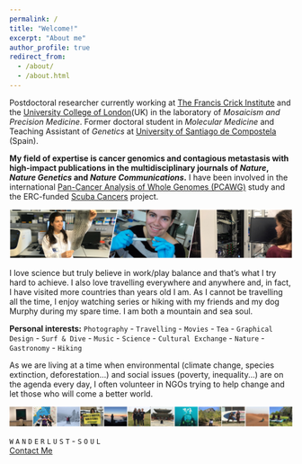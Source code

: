 ```yaml
---
permalink: /
title: "Welcome!"
excerpt: "About me"
author_profile: true
redirect_from: 
  - /about/
  - /about.html
---
```


Postdoctoral researcher currently working at [The Francis Crick Institute](https://www.crick.ac.uk/) and the [University College of London](https://www.ucl.ac.uk/)(UK) in the laboratory of _Mosaicism and Precision Medicine_. Former doctoral student in _Molecular Medicine_ and Teaching Assistant of _Genetics_ at [University of Santiago de Compostela](https://www.usc.es/gl) (Spain).  

**My field of expertise is cancer genomics and contagious metastasis with high-impact publications in the multidisciplinary journals of _Nature_, _Nature Genetics_ and _Nature Communications_.** I have been involved in the international [Pan-Cancer Analysis of Whole Genomes (PCAWG)](https://dcc.icgc.org/pcawg) study and the ERC-funded [Scuba Cancers](http://www.scubacancers.org/) project.

<img src='/images/TiraFotos_cientifica-col_AliciaLBruzos.png'>  

I love science but truly believe in work/play balance and that’s what I try hard to achieve. I also love travelling everywhere and anywhere and, in fact, I have visited more countries than years old I am. As I cannot be travelling all the time, I enjoy watching series or hiking with my friends and my dog Murphy during my spare time. I am both a mountain and sea soul.  

**Personal interests:** `Photography` - `Travelling` - `Movies` - `Tea` - `Graphical Design` - `Surf & Dive` - `Music` - `Science` - `Cultural Exchange` - `Nature` - `Gastronomy` -  `Hiking`  

As we are living at a time when environmental (climate change, species extinction, deforestation...) and social issues (poverty, inequality...) are on the agenda every day, I often volunteer in NGOs trying to help change and let those who will come a better world. 

<img src='/images/TiraFotos_hobbies-7_AliciaLBruzos.png'>  

`W` `A` `N` `D` `E` `R` `L` `U` `S` `T` - `S` `O` `U` `L`  
[Contact Me](https://albruzos.github.io/contact)
